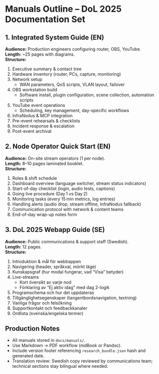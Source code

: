 # Manuals Outline – DoL 2025 Documentation Set

## 1. Integrated System Guide (EN)
**Audience:** Production engineers configuring router, OBS, YouTube.  
**Length:** ~25 pages with diagrams.  
**Structure:**
1. Executive summary & contact tree  
2. Hardware inventory (router, PCs, capture, monitoring)  
3. Network setup  
   - WAN parameters, QoS scripts, VLAN layout, failover  
4. OBS workstation build  
   - Software install, plugin configuration, scene collection, automation scripts  
5. YouTube event operations  
   - Scheduling, key management, day-specific workflows  
6. InfraNodus & MCP integration  
7. Pre-event rehearsals & checklists  
8. Incident response & escalation  
9. Post-event archival

## 2. Node Operator Quick Start (EN)
**Audience:** On-site stream operators (1 per node).  
**Length:** 8–10 pages laminated booklet.  
**Structure:**
1. Roles & shift schedule  
2. Dashboard overview (language switcher, stream status indicators)  
3. Start-of-day checklist (login, audio tests, captions)  
4. Going live procedure (Day 1 vs Day 2)  
5. Monitoring tasks (every 15 min metrics, log entries)  
6. Handling alerts (audio drop, stream offline, InfraNodus fallback)  
7. Communication protocol with network & content teams  
8. End-of-day wrap-up notes form

## 3. DoL 2025 Webapp Guide (SE)
**Audience:** Public communications & support staff (Swedish).  
**Length:** 12 pages.  
**Structure:**
1. Introduktion & mål för webbappen  
2. Navigering (header, språkval, mörkt läge)  
3. Kunskapsgraf (hur modal fungerar, vad “Visa” betyder)  
4. Live-streams  
   - Kort översikt av varje nod  
   - Förklaring av “Ej aktiv idag” med dag 2-logik  
5. Programschema och hur det uppdateras  
6. Tillgänglighetsegenskaper (tangentbordsnavigation, textning)  
7. Vanliga frågor och felsökning  
8. Supportkontakt och feedbackkanaler  
9. Ordlista (svenska/engelska termer)

## Production Notes
- All manuals stored in `docs/manuals/`.  
- Use Markdown → PDF workflow (mdBook or Pandoc).  
- Include version footer referencing `research_bundle.json` hash and generated date.  
- Translation review: Swedish copy reviewed by communications team; technical sections stay bilingual where needed.

